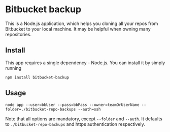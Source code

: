 Bitbucket backup
===

This is a Node.js application, which helps you cloning all your repos from Bitbucket to your local machine. It may be helpful when owning many repositories.

Install
--

This app requires a single dependency - Node.js. You can install it by simply running

```
npm install bitbucket-backup
```

Usage
--
```
node app --user=bbUser --pass=bbPass --owner=teamOrUserName --folder=./bitbucket-repo-backups --auth=ssh
```

Note that all options are mandatory, except `--folder` and `--auth`. It defaults to `./bitbucket-repo-backups` and https authentication respectively.
